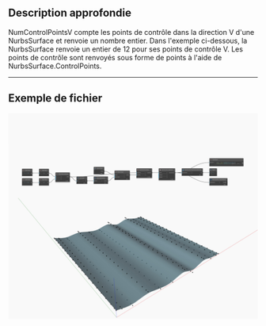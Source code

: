 ## Description approfondie
NumControlPointsV compte les points de contrôle dans la direction V d'une NurbsSurface et renvoie un nombre entier. Dans l'exemple ci-dessous, la NurbsSurface renvoie un entier de 12 pour ses points de contrôle V. Les points de contrôle sont renvoyés sous forme de points à l'aide de NurbsSurface.ControlPoints.
___
## Exemple de fichier

![NumControlPointsV](./Autodesk.DesignScript.Geometry.NurbsSurface.NumControlPointsV_img.jpg)

